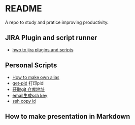 # README

A repo to study and pratice improving productivity.

## JIRA Plugin and script runner

- [hwo to jira plugins and scripts](docs/productivity/jira/jira-resources.md)

## Personal Scripts
- [How to make own alias](qa-dotfiles/alias/slides.md)
- [get-pid](script/get_pid) 打印pid
- [获取git 仓库地址](script/gurl)
- [email生成ssh key](script/ssh_email_gen.sh)
- [ssh copy id](script/ssh_copy_id.sh)

## How to make presentation in Markdown